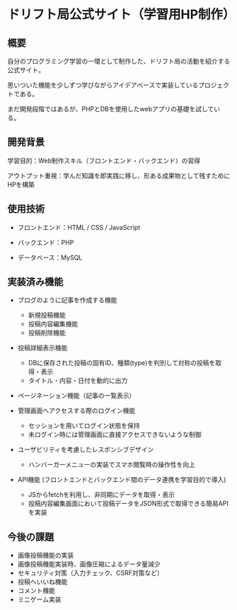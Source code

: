# ドリフト局公式サイト（学習用HP制作） 

## 概要 

自分のプログラミング学習の一環として制作した、ドリフト局の活動を紹介する公式サイト。

思いついた機能を少しずつ学びながらアイデアベースで実装しているプロジェクトである。

まだ開発段階ではあるが、PHPとDBを使用したwebアプリの基礎を試している。 

## 開発背景 

学習目的：Web制作スキル（フロントエンド・バックエンド）の習得 

アウトプット重視：学んだ知識を即実践に移し、形ある成果物として残すためにHPを構築 

## 使用技術 

- フロントエンド：HTML / CSS / JavaScript

- バックエンド：PHP

- データベース：MySQL

## 実装済み機能 

- ブログのように記事を作成する機能
  - 新規投稿機能
  - 投稿内容編集機能
  - 投稿削除機能
 
    
- 投稿詳細表示機能
  - DBに保存された投稿の固有ID、種類(type)を判別して対称の投稿を取得・表示
  - タイトル・内容・日付を動的に出力
 
    
- ページネーション機能（記事の一覧表示）

  
- 管理画面へアクセスする際のログイン機能
  - セッションを用いてログイン状態を保持
  - 未ログイン時には管理画面に直接アクセスできないような制御
 
    
- ユーザビリティを考慮したレスポンシブデザイン
  - ハンバーガーメニューの実装でスマホ閲覧時の操作性を向上
 
    
- API機能 (フロントエンドとバックエンド間のデータ連携を学習目的で導入)
  - JSからfetchを利用し、非同期にデータを取得・表示
  - 投稿内容編集画面において投稿データをJSON形式で取得できる簡易APIを実装
  

## 今後の課題 
- 画像投稿機能の実装
- 画像投稿機能実装時、画像圧縮によるデータ量減少
- セキュリティ対策（入力チェック、CSRF対策など）
- 投稿へいいね機能
- コメント機能
- ミニゲーム実装
